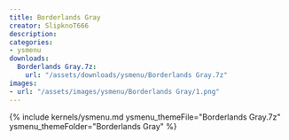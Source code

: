 ```yaml
---
title: Borderlands Gray
creator: SlipknoT666
description: 
categories:
- ysmenu
downloads:
  Borderlands Gray.7z:
    url: "/assets/downloads/ysmenu/Borderlands Gray.7z"
images:
- url: "/assets/images/ysmenu/Borderlands Gray/1.png"
---
```


{% include kernels/ysmenu.md ysmenu_themeFile="Borderlands Gray.7z" ysmenu_themeFolder="Borderlands Gray" %}
